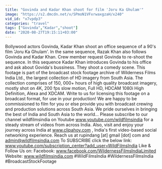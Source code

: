```yaml
---
title: "Govinda and Kadar Khan shoot for film 'Joru Ka Ghulam'"
image: "https://s2.dmcdn.net/v/SPmoN1VFxrwaxgzaH/x240"
vid_id: "x7vpdp3"
categories: "travel"
tags: ["Govinda","Kadar","shoot"]
date: "2020-08-27T19:15:11+03:00"
---
```

Bollywood actors Govinda, Kadar Khan shoot an office sequence of a 90's film 'Joru Ka Ghulam'. In the same sequence, Razak Khan also follows Govinda and Kadar Khan. Crew member request Govinda to re-shoot the sequence. In this sequence Kadar Khan introduces Govinda to his office and ask about Govida's bussiness. They shoot a comedy scene. This footage is part of the broadcast stock footage archive of Wilderness Films India Ltd., the largest collection of HD imagery from South Asia. The collection comprises of 150, 000+ hours of high quality broadcast imagery, mostly shot on 4K, 200 fps slow motion, Full HD, HDCAM 1080i High Definition, Alexa and XDCAM. Write to us for licensing this footage on a broadcast format, for use in your production! We are happy to be commissioned to film for you or else provide you with broadcast crewing and production solutions across South Asia. We pride ourselves in bringing the best of India and South Asia to the world... Please subscribe to our channel wildfilmsindia on Youtube www.youtube.com/wildfilmsindia for a steady stream of videos from across India. Also, visit and enjoy your journey across India at www.clipahoy.com , India's first video-based social networking experience. Reach us at rupindang [at] gmail [dot] com and admin@wildfilmsindia.com To SUBSCRIBE click the below link: www.youtube.com/subscription_center?add_user=WildFilmsIndia Like &amp; Follow Us on: Facebook: www.facebook.com/WildernessFilmsIndiaLimited Website: www.wildfilmsindia.com #WildFilmsIndia #WildernessFilmsIndia #BroadcastStockFootage
